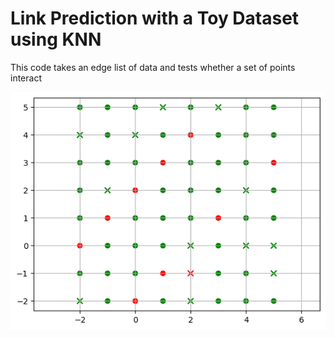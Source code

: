 # Link Prediction with a Toy Dataset using KNN
This code takes an edge list of data and tests whether a set of points interact

![Image](ToyDatawithKNNGraph.png "icon")
